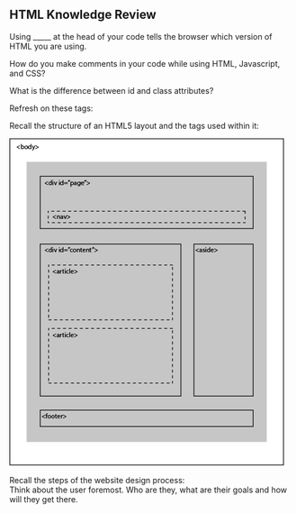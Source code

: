 ## HTML Knowledge Review

Using _____ at the head of your code tells the browser which version of HTML you are using.  

How do you make comments in your code while using HTML, Javascript, and CSS?  

What is the difference between id and class attributes?  

Refresh on these tags:  

<div>
<span>
<iframes>
<meta>

Recall the structure of an HTML5 layout and the tags used within it:  

![](htmllayout.png)

Recall the steps of the website design process:  
Think about the user foremost. Who are they, what are their goals and how will they get there.


